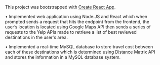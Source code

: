 This project was bootstrapped with [Create React App](https://github.com/facebook/create-react-app).

•	Implemented web application using Node.JS and React which when prompted sends a request that hits the endpoint from the frontend, the user’s location is located using Google Maps API then sends a series of requests to the Yelp APIs made to retrieve a list of best reviewed destinations in the user's area. 

•	Implemented a real-time MySQL database to store travel cost between each of these destinations which is determined using Distance Matrix API and stores the information in a MySQL database system.
